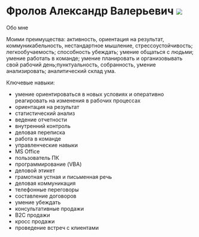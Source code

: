 # Фролов Александр Валерьевич       ![](C:/Users/sasha/Git/courseGit/img/606650636.jpeg)


Обо мне

Моими преимущества: активность, ориентация на результат, коммуникабельность, нестандартное мышление, стрессоустойчивость; легкообучаемость; способность убеждать; умение общаться с людьми; умение работать в команде; умение планировать и организовывать свой рабочий день;пунктуальность, собранность, умение анализировать; аналитический склад ума.


Ключевые навыки:

* умение ориентироваться в новых условиях и оперативно реагировать на изменения в рабочих процессах
* ориентация на результат
* статистический анализ
* ведение отчетности
* внутренний контроль
* деловая переписка
* работа в команде
* управленческие навыки
* MS Office
* пользователь ПК
* программирование (VBA)
* деловой этикет
* грамотная устная и письменная речь
* деловая коммуникация
* телефонные переговоры
* составление договоров
* умение убеждать
* консультативные продажи
* B2C продажи
* кросс продажи
* проведение встреч с клиентами